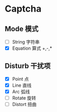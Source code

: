 # Captcha

## Mode 模式

- [ ] String   字符串
- [X] Equation 算式 +,-,*

## Disturb 干扰项

- [x] Point   点
- [x] Line    直线
- [x] Arc     弧线
- [ ] Rotate  旋转
- [ ] Distort 扭曲